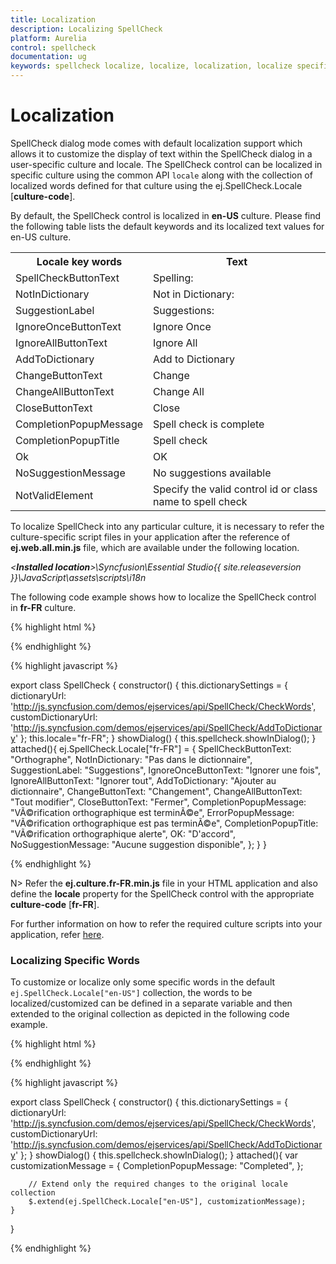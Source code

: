 ```yaml
---
title: Localization
description: Localizing SpellCheck
platform: Aurelia
control: spellcheck
documentation: ug
keywords: spellcheck localize, localize, localization, localize specific words
---
```

# Localization

SpellCheck dialog mode comes with default localization support which allows it to customize the display of text within the SpellCheck dialog in a user-specific culture and locale. The SpellCheck control can be localized in specific culture using the common API `locale` along with the collection of localized words defined for that culture using the ej.SpellCheck.Locale [**culture-code**].

By default, the SpellCheck control is localized in **en-US** culture. Please find the following table lists the default keywords and its localized text values for en-US culture.

<table>
        <tr>
            <th>
                Locale key words </th>
            <th>
                Text
            </th>
        </tr>
        <tr>
            <td>
                SpellCheckButtonText
            </td>
            <td>
                Spelling:
            </td>
        </tr>
        <tr>
            <td>
                NotInDictionary
            </td>
            <td>
                Not in Dictionary:
            </td>
        </tr>
        <tr>
            <td>
                SuggestionLabel
            </td>
            <td>
                Suggestions:
            </td>
        </tr>
        <tr>
            <td>
                IgnoreOnceButtonText
            </td>
            <td>
                Ignore Once
            </td>
        </tr>
        <tr>
            <td>
                IgnoreAllButtonText
            </td>
            <td>
                Ignore All
            </td>
        </tr>
        <tr>
            <td>
                AddToDictionary
            </td>
            <td>
                Add to Dictionary
            </td>
        </tr>
        <tr>
            <td>
                ChangeButtonText
            </td>
            <td>
                Change
            </td>
        </tr>
        <tr>
            <td>
                ChangeAllButtonText
            </td>
            <td>
                Change All
            </td>
        </tr>
        <tr>
            <td>
                CloseButtonText
            </td>
            <td>
                Close
            </td>
        </tr>
        <tr>
            <td>
                CompletionPopupMessage
            </td>
            <td>
                Spell check is complete
            </td>
        </tr>
        <tr>
            <td>
                CompletionPopupTitle
            </td>
            <td>
                Spell check
            </td>
        </tr>
        <tr>
            <td>
                Ok
            </td>
            <td>
                OK
            </td>
        </tr>
        <tr>
            <td>
                NoSuggestionMessage
            </td>
            <td>
                No suggestions available
            </td>
        </tr>
		 <tr>
            <td>
                NotValidElement
            </td>
            <td>
                Specify the valid control id or class name to spell check
            </td>
        </tr>
</table>

To localize SpellCheck into any particular culture, it is necessary to refer the culture-specific script files in your application after the reference of **ej.web.all.min.js** file, which are available under the following location.                   

_<**Installed location**>\Syncfusion\Essential Studio\{{ site.releaseversion }}\JavaScript\assets\scripts\i18n_

The following code example shows how to localize the SpellCheck control in **fr-FR** culture.

{% highlight html %}

<template>
    <div id="SpellControl">
        <ej-spell-check id="SpellCheck" contenteditable="true" e-widget.bind="spellcheck" e-dictionary-settings.bind="dictionarySettings" e-locale.bind="locale">
            Facebook is a social networking service headquartered in Menlo Park, California. Its website was launched on February 4, 2004, by Mark Zuckerberg with his Harvard College roommates and fellow students Eduardo, Andrew McCollum, Dustin and Chris Hughes.
            The fouders had initially limited the websites membrship to Harvard students, but later expanded it to collges in the Boston area, the Ivy League, and Stanford Univrsity. It graually added support for students at various other universities and later to high-school students.
        </ej-spell-check>
    </div>
    <div class="spellbutton">
        <input ej-button="e-text:Spell check" e-on-click.trigger="showDialog($event)" id="CheckSpell" />
    </div>
</template>

{% endhighlight %}

{% highlight javascript %}

export class SpellCheck {
    constructor() {
      this.dictionarySettings = {
        dictionaryUrl: 'http://js.syncfusion.com/demos/ejservices/api/SpellCheck/CheckWords',
        customDictionaryUrl: 'http://js.syncfusion.com/demos/ejservices/api/SpellCheck/AddToDictionary'
      };
	  this.locale="fr-FR";
    }
    showDialog() {
      this.spellcheck.showInDialog();
    }
	attached(){
		ej.SpellCheck.Locale["fr-FR"] = {
            SpellCheckButtonText: "Orthographe",
            NotInDictionary: "Pas dans le dictionnaire",
            SuggestionLabel: "Suggestions",
            IgnoreOnceButtonText: "Ignorer une fois",
            IgnoreAllButtonText: "Ignorer tout",
            AddToDictionary: "Ajouter au dictionnaire",
            ChangeButtonText: "Changement",
            ChangeAllButtonText: "Tout modifier",
            CloseButtonText: "Fermer",
            CompletionPopupMessage: "VÃ©rification orthographique est terminÃ©e",
            ErrorPopupMessage: "VÃ©rification orthographique est pas terminÃ©e",
            CompletionPopupTitle: "VÃ©rification orthographique alerte",
            OK: "D'accord",
            NoSuggestionMessage: "Aucune suggestion disponible",
        };
	}
}

{% endhighlight %}

N> Refer the **ej.culture.fr-FR.min.js** file in your HTML application and also define the **locale** property for the SpellCheck control with the appropriate **culture-code** [**fr-FR**].

For further information on how to refer the required culture scripts into your application, refer [here](https://help.syncfusion.com/js/localization).

### Localizing Specific Words

To customize or localize only some specific words in the default `ej.SpellCheck.Locale["en-US"]` collection, the words to be localized/customized can be defined in a separate variable and then extended to the original collection as depicted in the following code example.

{% highlight html %}

<template>
    <div id="SpellControl">
        <ej-spell-check id="SpellCheck" contenteditable="true" e-widget.bind="spellcheck" e-dictionary-settings.bind="dictionarySettings">
            Facebook is a social networking service headquartered in Menlo Park, California. Its website was launched on February 4, 2004, by Mark Zuckerberg with his Harvard College roommates and fellow students Eduardo, Andrew McCollum, Dustin and Chris Hughes.
            The fouders had initially limited the websites membrship to Harvard students, but later expanded it to collges in the Boston area, the Ivy League, and Stanford Univrsity. It graually added support for students at various other universities and later to high-school students.
        </ej-spell-check>
    </div>
    <div class="spellbutton">
        <input ej-button="e-text:Spell check" e-on-click.trigger="showDialog($event)" id="CheckSpell" />
    </div>
</template>

{% endhighlight %}

{% highlight javascript %}

export class SpellCheck {
    constructor() {
      this.dictionarySettings = {
        dictionaryUrl: 'http://js.syncfusion.com/demos/ejservices/api/SpellCheck/CheckWords',
        customDictionaryUrl: 'http://js.syncfusion.com/demos/ejservices/api/SpellCheck/AddToDictionary'
      };
    }
    showDialog() {
      this.spellcheck.showInDialog();
    }
	attached(){
		var customizationMessage = {
			CompletionPopupMessage: "Completed",
		};

		// Extend only the required changes to the original locale collection
		$.extend(ej.SpellCheck.Locale["en-US"], customizationMessage);
	}
}

{% endhighlight %}
